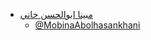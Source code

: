 

+ [مبينا ابوالحسن خاني](https://MobinaAbolhasankhani.github.io/resume/)  
  - [@MobinaAbolhasankhani](https://github.com/MobinaAbolhasankhani)
